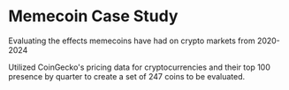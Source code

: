 # Memecoin Case Study
Evaluating the effects memecoins have had on crypto markets from 2020-2024

Utilized CoinGecko's pricing data for cryptocurrencies and their top 100 presence by quarter to create a set of 247 coins to be evaluated.

